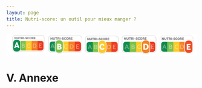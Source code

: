```yaml
---
layout: page
title: Nutri-score: un outil pour mieux manger ?
---
```


![screenshot](declinaison-logo-nutriscore.jpg)

# V. Annexe
